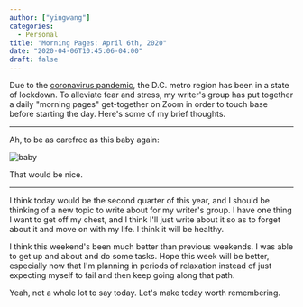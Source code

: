 ```yaml
---
author: ["yingwang"]
categories:
  - Personal
title: "Morning Pages: April 6th, 2020"
date: "2020-04-06T10:45:06-04:00"
draft: false
---
```


Due to the [coronavirus
pandemic](https://en.wikipedia.org/wiki/2019-20_coronavirus_pandemic), the D.C.
metro region has been in a state of lockdown. To alleviate fear and stress, my
writer's group has put together a daily "morning pages" get-together on Zoom in
order to touch base before starting the day. Here's some of my brief thoughts.

__________

Ah, to be as carefree as this baby again:

![baby](/img/posts/2020/04/06/morning_pages.jpg)

That would be nice.

__________

I think today would be the second quarter of this year, and I should be thinking
of a new topic to write about for my writer's group. I have one thing I want to
get off my chest, and I think I'll just write about it so as to forget about it
and move on with my life. I think it will be healthy.

I think this weekend's been much better than previous weekends. I was able to
get up and about and do some tasks. Hope this week will be better, especially
now that I'm planning in periods of relaxation instead of just expecting myself
to fail and then keep going along that path.

Yeah, not a whole lot to say today. Let's make today worth remembering.
